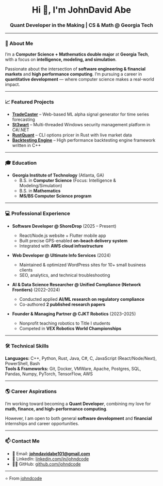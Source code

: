 <!-- Banner / Header -->
<h1 align="center">Hi 👋, I'm JohnDavid Abe</h1>
<h3 align="center">Quant Developer in the Making | CS & Math @ Georgia Tech</h3>

---

### 🚀 About Me  
I’m a **Computer Science + Mathematics double major** at **Georgia Tech**, with a focus on **intelligence, modeling, and simulation**.  

Passionate about the intersection of **software engineering & financial markets** and **high performance computing**. I’m pursuing a career in **quantitative development** — where computer science makes a real-world impact.  

---

### 📈 Featured Projects  
- **[TradeCaster](#)** – Web-based ML alpha signal generator for time series forecasting  
- **[St3wart](https://github.com/JohnDCode/St3wartCLI)** – Multi-threaded Windows security management platform in C#/.NET  
- **[RustQuant](https://github.com/JohnDCode/RustQuant)** – CLI options pricer in Rust with live market data
- **[Backtesting Engine](https://github.com/JohnDCode/Backtesting-Engine)** – High performance backtesting engine framework written in C++

---

### 🎓 Education  
- **Georgia Institute of Technology** (Atlanta, GA)  
  - B.S. in **Computer Science** (Focus: Intelligence & Modeling/Simulation)  
  - B.S. in **Mathematics**  
  - **MS/BS Computer Science program**

---

### 💻 Professional Experience  
- **Software Developer @ ShoreDrop** (2025 – Present)  
  - React/Node.js website + Flutter mobile app  
  - Built precise GPS-enabled **on-beach delivery system**  
  - Integrated with **AWS cloud infrastructure**  

- **Web Developer @ Ultimate Info Services** (2024)  
  - Maintained & optimized WordPress sites for 10+ small business clients  
  - SEO, analytics, and technical troubleshooting  

- **AI & Data Science Researcher @ Unified Compliance (Network Frontiers)** (2022–2024)  
  - Conducted applied **AI/ML research on regulatory compliance**  
  - Co-authored **2 published research papers**  

- **Founder & Managing Partner @ CJKT Robotics** (2023–2025)  
  - Nonprofit teaching robotics to Title I students  
  - Competed in **VEX Robotics World Championships**  

---

### 🛠️ Technical Skills  
**Languages:** C++, Python, Rust, Java, C#, C, JavaScript (React/Node/Next), PowerShell, Bash  
**Tools & Frameworks:** Git, Docker, VMWare, Apache, Postgres, SQL, Pandas, Numpy, PyTorch, TensorFlow, AWS

---

### 🌎 Career Aspirations  
I’m working toward becoming a **Quant Developer**, combining my love for **math, finance, and high-performance computing**.

However, I am open to both general **software development** and **financial** internships and career opportunities. 

---

### 📫 Contact Me  
- 📧 Email: **johndavidabe101@gmail.com**  
- 💼 LinkedIn: [linkedin.com/in/johndcode](https://linkedin.com/in/johndcode)  
- 🧑‍💻 GitHub: [github.com/johndcode](https://github.com/johndcode)  

---

⭐️ From [johndcode](https://github.com/johndcode)
